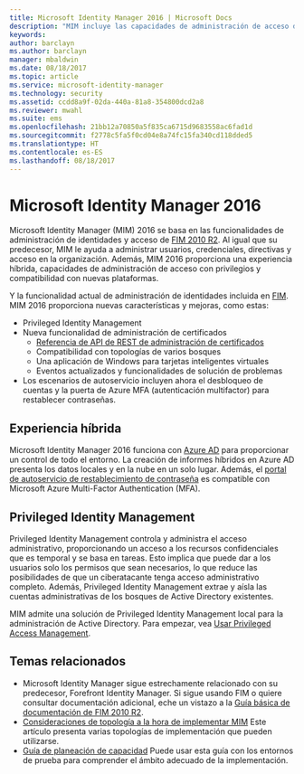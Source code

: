 ```yaml
---
title: Microsoft Identity Manager 2016 | Microsoft Docs
description: "MIM incluye las capacidades de administración de acceso de FIM 2010 y le ayuda a administrar usuarios, credenciales, directivas y acceso dentro de su organización."
keywords: 
author: barclayn
ms.author: barclayn
manager: mbaldwin
ms.date: 08/18/2017
ms.topic: article
ms.service: microsoft-identity-manager
ms.technology: security
ms.assetid: ccdd8a9f-02da-440a-81a8-354800dcd2a8
ms.reviewer: mwahl
ms.suite: ems
ms.openlocfilehash: 21bb12a70850a5f835ca6715d9683558ac6fad1d
ms.sourcegitcommit: f2778c5fa5f0cd04e8a74fc15fa340cd118dded5
ms.translationtype: HT
ms.contentlocale: es-ES
ms.lasthandoff: 08/18/2017
---
```

# <a name="microsoft-identity-manager-2016"></a>Microsoft Identity Manager 2016

Microsoft Identity Manager (MIM) 2016 se basa en las funcionalidades de administración de identidades y acceso de [FIM 2010 R2](https://technet.microsoft.com/library/jj133885.aspx). Al igual que su predecesor, MIM le ayuda a administrar usuarios, credenciales, directivas y acceso en la organización.  Además, MIM 2016 proporciona una experiencia híbrida, capacidades de administración de acceso con privilegios y compatibilidad con nuevas plataformas.

Y la funcionalidad actual de administración de identidades incluida en [FIM](https://technet.microsoft.com/library/jj133868). MIM 2016 proporciona nuevas características y mejoras, como estas:

- Privileged Identity Management
- Nueva funcionalidad de administración de certificados
  - [Referencia de API de REST de administración de certificados](./reference/certificate-management-rest-api-reference.md)
  - Compatibilidad con topologías de varios bosques
  - Una aplicación de Windows para tarjetas inteligentes virtuales
  - Eventos actualizados y funcionalidades de solución de problemas 
- Los escenarios de autoservicio incluyen ahora el desbloqueo de cuentas y la puerta de Azure MFA (autenticación multifactor) para restablecer contraseñas.

## <a name="hybrid-experience"></a>Experiencia híbrida

Microsoft Identity Manager 2016 funciona con [Azure AD](https://docs.microsoft.com/azure/active-directory/active-directory-whatis) para proporcionar un control de todo el entorno. La creación de informes híbridos en Azure AD presenta los datos locales y en la nube en un solo lugar. Además, el [portal de autoservicio de restablecimiento de contraseña](working-with-self-service-password-reset.md) es compatible con Microsoft Azure Multi-Factor Authentication (MFA).

## <a name="privileged-identity-management"></a>Privileged Identity Management

Privileged Identity Management controla y administra el acceso administrativo, proporcionando un acceso a los recursos confidenciales que es temporal y se basa en tareas. Esto implica que puede dar a los usuarios solo los permisos que sean necesarios, lo que reduce las posibilidades de que un ciberatacante tenga acceso administrativo completo. Además, Privileged Identity Management extrae y aísla las cuentas administrativas de los bosques de Active Directory existentes.

MIM admite una solución de Privileged Identity Management local para la administración de Active Directory. Para empezar, vea [Usar Privileged Access Management](./pam/privileged-identity-management-for-active-directory-domain-services.md).

## <a name="related-topics"></a>Temas relacionados

- Microsoft Identity Manager sigue estrechamente relacionado con su predecesor, Forefront Identity Manager. Si sigue usando FIM o quiere consultar documentación adicional, eche un vistazo a la [Guía básica de documentación de FIM 2010 R2](https://technet.microsoft.com/library/jj133885.aspx).
- [Consideraciones de topología a la hora de implementar MIM](topology-considerations.md) Este artículo presenta varias topologías de implementación que pueden utilizarse.
- [Guía de planeación de capacidad](capacity-planning-guide.md) Puede usar esta guía con los entornos de prueba para comprender el ámbito adecuado de la implementación.